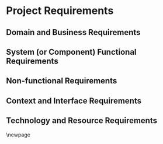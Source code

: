 # Project Requirements #

## Domain and Business Requirements ##
<!-- [Use UML 2 activity diagram to draw process summary diagram and a set of process decomposition diagrams. Draw a domain class diagram of business classes with attributes; draw a set of state machine diagrams for key business classes.] -->


## System (or Component) Functional Requirements ##
<!-- [List an organized set of statements of what the system does.  Use “shall” and “should” statements to recognize what was mandatory and optional respectively.  Note, if any, which requirements have changed from 195A. This section must include textual description accompanied with tables.] -->



## Non-functional Requirements ##
<!-- [List an organized set of statements describing requirements placed on the system, e.g., performance, capacity, availability, compliance to standards, security, etc.  This section must include textual description accompanied with tables. Ensure these requirements (as well as those stated in Section 3.2) can be measured in Chapter 7 on testing.  For example, “The system shall be fast” is not an appropriate requirement, but The system commands shall deliver .9 second response time in the first 3 months 99 percent of the time as measured end-to-end.] -->

## Context and Interface Requirements ##
<!-- [Specify the context environments supporting your development, testing, and deployment of your project results. You also need to describe the interface requirements for your hardware/software components and system.] -->

## Technology and Resource Requirements ##
<!-- [List the requirements for hardware (devices, components, systems, etc.) and software (compiler, database, middleware, etc.), technologies. This section must include textual description accompanied with tables.] -->

\newpage